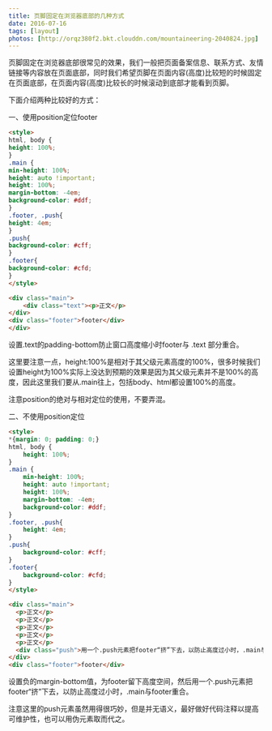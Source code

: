 ```yaml
---
title: 页脚固定在浏览器底部的几种方式
date: 2016-07-16
tags: [layout]
photos: [http://orqz380f2.bkt.clouddn.com/mountaineering-2040824.jpg]
---
```


页脚固定在浏览器底部很常见的效果，我们一般把页面备案信息、联系方式、友情链接等内容放在页面底部，同时我们希望页脚在页面内容(高度)比较短的时候固定在页面底部，在页面内容(高度)比较长的时候滚动到底部才能看到页脚。

下面介绍两种比较好的方式：

一、使用position定位footer
``` html
<style>
html, body {
height: 100%;
}
.main {
min-height: 100%;
height: auto !important;
height: 100%;
margin-bottom: -4em;
background-color: #ddf;
}
.footer, .push{
height: 4em;
}
.push{
background-color: #cff;
}
.footer{
background-color: #cfd;
}
</style>

<div class="main">
    <div class="text"><p>正文</p>
</div>
<div class="footer">footer</div>
</div>

```

设置.text的padding-bottom防止窗口高度缩小时footer与 .text 部分重合。

这里要注意一点，height:100%是相对于其父级元素高度的100%，很多时候我们设置height为100%实际上没达到预期的效果是因为其父级元素并不是100%的高度，因此这里我们要从.main往上，包括body、html都设置100%的高度。

注意position的绝对与相对定位的使用，不要弄混。



二、不使用position定位
``` html
<style>
*{margin: 0; padding: 0;}
html, body {
    height: 100%;
}
.main {
    min-height: 100%;
    height: auto !important;
    height: 100%;
    margin-bottom: -4em;
    background-color: #ddf;
}
.footer, .push{
    height: 4em;
}
.push{
    background-color: #cff;
}
.footer{
    background-color: #cfd;
}
</style>

<div class="main">
  <p>正文</p>
  <p>正文</p>
  <p>正文</p>
  <p>正文</p>
  <p>正文</p>
  <div class="push">用一个.push元素把footer“挤”下去，以防止高度过小时，.main与footer重合。</div>
</div>
<div class="footer">footer</div>
```
设置负的margin-bottom值，为footer留下高度空间，然后用一个.push元素把footer“挤”下去，以防止高度过小时，.main与footer重合。

注意这里的push元素虽然用得很巧妙，但是并无语义，最好做好代码注释以提高可维护性，也可以用伪元素取而代之。
